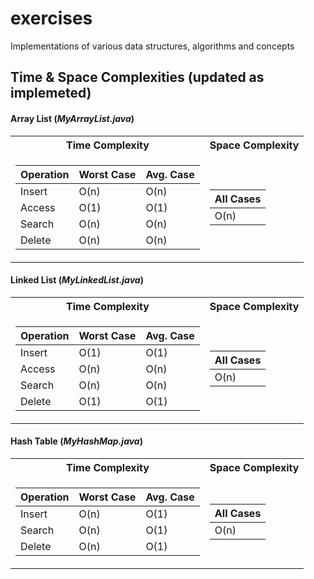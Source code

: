 # exercises
Implementations of various data structures, algorithms and concepts

## Time & Space Complexities (updated as implemeted)
#### Array List (*MyArrayList.java*)
<table>
<tr><th>Time Complexity</th><th>Space Complexity</th></tr>
<tr><td>

|Operation|Worst Case|Avg. Case|
|---|---|---|
|Insert|O(n)|O(n)|
|Access|O(1)|O(1)|
|Search|O(n)|O(n)|
|Delete|O(n)|O(n)|

</td><td>

|All Cases|
|---|
|O(n)|

</td></tr> </table>

#### Linked List (*MyLinkedList.java*)
<table>
<tr><th>Time Complexity</th><th>Space Complexity</th></tr>
<tr><td>

|Operation|Worst Case|Avg. Case|
|---|---|---|
|Insert|O(1)|O(1)|
|Access|O(n)|O(n)|
|Search|O(n)|O(n)|
|Delete|O(1)|O(1)|

</td><td>

|All Cases|
|---|
|O(n)|

</td></tr> </table>

#### Hash Table (*MyHashMap.java*)
<table>
<tr><th>Time Complexity</th><th>Space Complexity</th></tr>
<tr><td>

|Operation|Worst Case|Avg. Case|
|---|---|---|
|Insert|O(n)|O(1)|
|Search|O(n)|O(1)|
|Delete|O(n)|O(1)|

</td><td>

|All Cases|
|---|
|O(n)|

</td></tr> </table>
